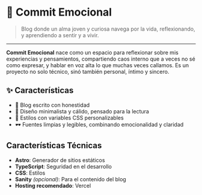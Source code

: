 # 🧠 Commit Emocional

> Blog donde un alma joven y curiosa navega por la vida, reflexionando, y aprendiendo a sentir y a vivir.

---

**Commit Emocional** nace como un espacio para reflexionar sobre mis experiencias y pensamientos, compartiendo caos interno que a veces no sé como expresar, y hablar en voz alta lo que muchas veces callamos. Es un proyecto no solo técnico, sinó también personal, íntimo y sincero.

## ✨ Características

- 📝 Blog escrito con honestidad
- 🎨 Diseño minimalista y cálido, pensado para la lectura
- 🌈 Estilos con variables CSS personalizables
- 🕶 Fuentes limpias y legibles, combinando emocionalidad y claridad

## Características Técnicas

- **Astro**: Generador de sitios estáticos
- **TypeScript**: Seguridad en el desarrollo
- **CSS**: Estilos
- **Sanity** _(opcional)_: Para el contenido del blog
- **Hosting recomendado**: Vercel
